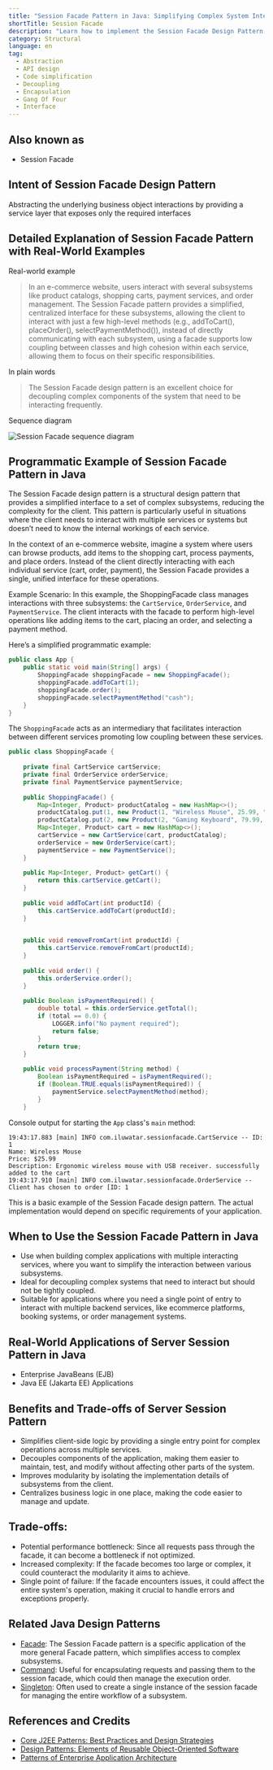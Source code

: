 ```yaml
---
title: "Session Facade Pattern in Java: Simplifying Complex System Interfaces"
shortTitle: Session Facade
description: "Learn how to implement the Session Facade Design Pattern in Java to create a unified interface for complex subsystems. Simplify your code and enhance maintainability with practical examples and use cases."
category: Structural
language: en
tag:
  - Abstraction
  - API design
  - Code simplification
  - Decoupling
  - Encapsulation
  - Gang Of Four
  - Interface
---
```


## Also known as

* Session Facade 

## Intent of Session Facade Design Pattern

Abstracting the underlying business object interactions by providing a service layer that exposes only the required interfaces  

## Detailed Explanation of Session Facade Pattern with Real-World Examples

Real-world example

> In an e-commerce website, users interact with several subsystems like product catalogs, shopping carts, 
> payment services, and order management. The Session Facade pattern provides a simplified, centralized interface for these subsystems, 
> allowing the client to interact with just a few high-level methods (e.g., addToCart(), placeOrder(), selectPaymentMethod()), instead of directly communicating with each subsystem, using a facade supports low coupling between classes and high cohesion within each service, allowing them to focus on their specific responsibilities.

In plain words

> The Session Facade design pattern is an excellent choice for decoupling complex components of the system that need to be interacting frequently. 

Sequence diagram

![Session Facade sequence diagram](./etc/session-facade-sequence-diagram.png)

## Programmatic Example of Session Facade Pattern in Java

The Session Facade design pattern is a structural design pattern that provides a simplified interface to a set of complex subsystems, reducing the complexity for the client. This pattern is particularly useful in situations where the client needs to interact with multiple services or systems but doesn’t need to know the internal workings of each service.

In the context of an e-commerce website, imagine a system where users can browse products, add items to the shopping cart, process payments, and place orders. Instead of the client directly interacting with each individual service (cart, order, payment), the Session Facade provides a single, unified interface for these operations.

Example Scenario:
In this example, the ShoppingFacade class manages interactions with three subsystems: the `CartService`, `OrderService`, and `PaymentService`. The client interacts with the facade to perform high-level operations like adding items to the cart, placing an order, and selecting a payment method.

Here’s a simplified programmatic example:
```java
public class App {
    public static void main(String[] args) {
        ShoppingFacade shoppingFacade = new ShoppingFacade();
        shoppingFacade.addToCart(1);
        shoppingFacade.order();
        shoppingFacade.selectPaymentMethod("cash");
    }
}
```

The `ShoppingFacade` acts as an intermediary that facilitates interaction between different services promoting low coupling between these services. 
```java
public class ShoppingFacade {
    
    private final CartService cartService;
    private final OrderService orderService;
    private final PaymentService paymentService;
    
    public ShoppingFacade() {
        Map<Integer, Product> productCatalog = new HashMap<>();
        productCatalog.put(1, new Product(1, "Wireless Mouse", 25.99, "Ergonomic wireless mouse with USB receiver."));
        productCatalog.put(2, new Product(2, "Gaming Keyboard", 79.99, "RGB mechanical gaming keyboard with programmable keys."));
        Map<Integer, Product> cart = new HashMap<>();
        cartService = new CartService(cart, productCatalog);
        orderService = new OrderService(cart);
        paymentService = new PaymentService();
    }
    
    public Map<Integer, Product> getCart() {
        return this.cartService.getCart();
    }
    
    public void addToCart(int productId) {
        this.cartService.addToCart(productId);
    }

   
    public void removeFromCart(int productId) {
        this.cartService.removeFromCart(productId);
    }
    
    public void order() {
        this.orderService.order();
    }
    
    public Boolean isPaymentRequired() {
        double total = this.orderService.getTotal();
        if (total == 0.0) {
            LOGGER.info("No payment required");
            return false;
        }
        return true;
    }
    
    public void processPayment(String method) {
        Boolean isPaymentRequired = isPaymentRequired();
        if (Boolean.TRUE.equals(isPaymentRequired)) {
            paymentService.selectPaymentMethod(method);
        }
    }
```

Console output for starting the `App` class's `main` method:

```
19:43:17.883 [main] INFO com.iluwatar.sessionfacade.CartService -- ID: 1
Name: Wireless Mouse
Price: $25.99
Description: Ergonomic wireless mouse with USB receiver. successfully added to the cart
19:43:17.910 [main] INFO com.iluwatar.sessionfacade.OrderService -- Client has chosen to order [ID: 1
```

This is a basic example of the Session Facade design pattern. The actual implementation would depend on specific requirements of your application.

## When to Use the Session Facade Pattern in Java

* Use when building complex applications with multiple interacting services, where you want to simplify the interaction between various subsystems.
* Ideal for decoupling complex systems that need to interact but should not be tightly coupled.
* Suitable for applications where you need a single point of entry to interact with multiple backend services, like ecommerce platforms, booking systems, or order management systems.

## Real-World Applications of Server Session Pattern in Java

* Enterprise JavaBeans (EJB)
* Java EE (Jakarta EE) Applications

## Benefits and Trade-offs of Server Session Pattern


* Simplifies client-side logic by providing a single entry point for complex operations across multiple services.
* Decouples components of the application, making them easier to maintain, test, and modify without affecting other parts of the system.
* Improves modularity by isolating the implementation details of subsystems from the client.
* Centralizes business logic in one place, making the code easier to manage and update.

## Trade-offs:

* Potential performance bottleneck: Since all requests pass through the facade, it can become a bottleneck if not optimized.
* Increased complexity: If the facade becomes too large or complex, it could counteract the modularity it aims to achieve.
* Single point of failure: If the facade encounters issues, it could affect the entire system's operation, making it crucial to handle errors and exceptions properly.

## Related Java Design Patterns

* [Facade](https://java-design-patterns.com/patterns/facade/): The Session Facade pattern is a specific application of the more general Facade pattern, which simplifies access to complex subsystems.
* [Command](https://java-design-patterns.com/patterns/command/): Useful for encapsulating requests and passing them to the session facade, which could then manage the execution order.
* [Singleton](https://java-design-patterns.com/patterns/singleton/):  Often used to create a single instance of the session facade for managing the entire workflow of a subsystem.

## References and Credits

* [Core J2EE Patterns: Best Practices and Design Strategies](https://amzn.to/4cAbDap)
* [Design Patterns: Elements of Reusable Object-Oriented Software](https://amzn.to/3w0pvKI)
* [Patterns of Enterprise Application Architecture](https://amzn.to/3WfKBPR)
